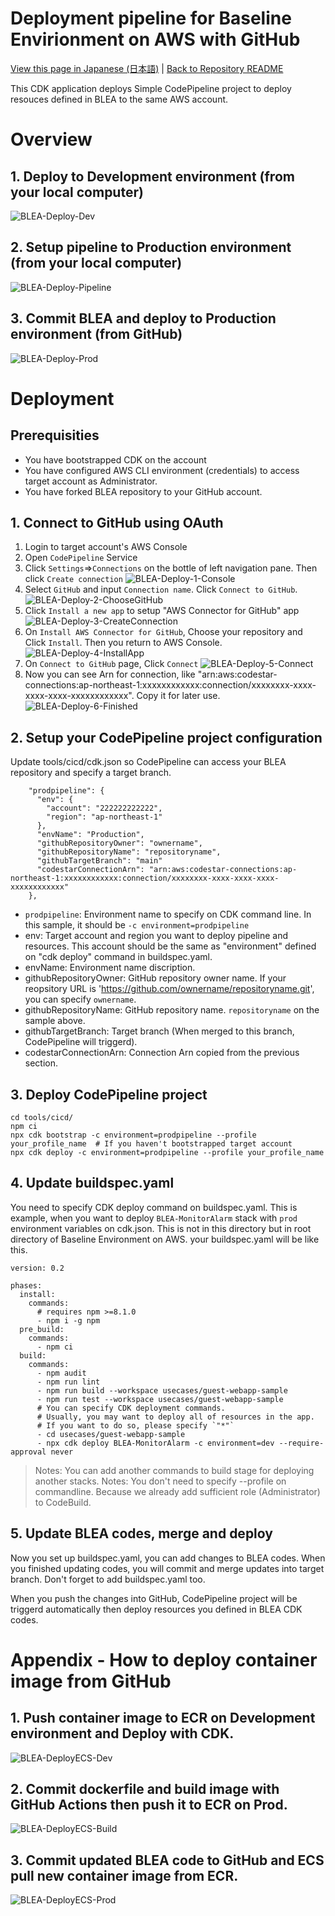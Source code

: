 # Deployment pipeline for Baseline Envirionment on AWS with GitHub

[View this page in Japanese (日本語)](README_ja.md) | [Back to Repository README](../../README.md)

This CDK application deploys Simple CodePipeline project to deploy resouces defined in BLEA to the same AWS account.

# Overview

## 1. Deploy to Development environment (from your local computer)

![BLEA-Deploy-Dev](../../doc/images/BLEA-Deploy-Dev.png)

## 2. Setup pipeline to Production environment (from your local computer)

![BLEA-Deploy-Pipeline](../../doc/images/BLEA-Deploy-Pipeline.png)

## 3. Commit BLEA and deploy to Production environment (from GitHub)

![BLEA-Deploy-Prod](../../doc/images/BLEA-Deploy-Prod.png)

# Deployment

## Prerequisities

- You have bootstrapped CDK on the account
- You have configured AWS CLI environment (credentials) to access target account as Administrator.
- You have forked BLEA repository to your GitHub account.

## 1. Connect to GitHub using OAuth

1. Login to target account's AWS Console
2. Open `CodePipeline` Service
3. Click `Settings`=>`Connections` on the bottle of left navigation pane. Then click `Create connection`
   ![BLEA-Deploy-1-Console](../../doc/images/BLEA-Deploy-1-Console.png)
4. Select `GitHub` and input `Connection name`. Click `Connect to GitHub`.
   ![BLEA-Deploy-2-ChooseGitHub](../../doc/images/BLEA-Deploy-2-ChooseGitHub.png)
5. Click `Install a new app` to setup "AWS Connector for GitHub" app
   ![BLEA-Deploy-3-CreateConnection](../../doc/images/BLEA-Deploy-3-CreateConnection.png)
6. On `Install AWS Connector for GitHub`, Choose your repository and Click `Install`. Then you return to AWS Console.
   ![BLEA-Deploy-4-InstallApp](../../doc/images/BLEA-Deploy-4-InstallApp.png)
7. On `Connect to GitHub` page, Click `Connect`
   ![BLEA-Deploy-5-Connect](../../doc/images/BLEA-Deploy-5-Connect.png)
8. Now you can see Arn for connection, like "arn:aws:codestar-connections:ap-northeast-1:xxxxxxxxxxxx:connection/xxxxxxxx-xxxx-xxxx-xxxx-xxxxxxxxxxxx". Copy it for later use.
   ![BLEA-Deploy-6-Finished](../../doc/images/BLEA-Deploy-6-Finished.png)

## 2. Setup your CodePipeline project configuration

Update tools/cicd/cdk.json so CodePipeline can access your BLEA repository and specify a target branch.

```
    "prodpipeline": {
      "env": {
        "account": "222222222222",
        "region": "ap-northeast-1"
      },
      "envName": "Production",
      "githubRepositoryOwner": "ownername",
      "githubRepositoryName": "repositoryname",
      "githubTargetBranch": "main"
      "codestarConnectionArn": "arn:aws:codestar-connections:ap-northeast-1:xxxxxxxxxxxx:connection/xxxxxxxx-xxxx-xxxx-xxxx-xxxxxxxxxxxx"
    },
```

- `prodpipeline`: Environment name to specify on CDK command line. In this sample, it should be `-c environment=prodpipeline`
- env: Target account and region you want to deploy pipeline and resources. This account should be the same as "environment" defined on "cdk deploy" command in buildspec.yaml.
- envName: Environment name discription.
- githubRepositoryOwner: GitHub repository owner name. If your reopsitory URL is 'https://github.com/ownername/repositoryname.git', you can specify `ownername`.
- githubRepositoryName: GitHub repository name. `repositoryname` on the sample above.
- githubTargetBranch: Target branch (When merged to this branch, CodePipeline will triggerd).
- codestarConnectionArn: Connection Arn copied from the previous section.

## 3. Deploy CodePipeline project

```
cd tools/cicd/
npm ci
npx cdk bootstrap -c environment=prodpipeline --profile your_profile_name  # If you haven't bootstrapped target account
npx cdk deploy -c environment=prodpipeline --profile your_profile_name
```

## 4. Update buildspec.yaml

You need to specify CDK deploy command on buildspec.yaml.
This is example, when you want to deploy `BLEA-MonitorAlarm` stack with `prod` environment variables on cdk.json. This is not in this directory but in root directory of Baseline Environment on AWS. your buildspec.yaml will be like this.

```
version: 0.2

phases:
  install:
    commands:
      # requires npm >=8.1.0
      - npm i -g npm
  pre_build:
    commands:
      - npm ci
  build:
    commands:
      - npm audit
      - npm run lint
      - npm run build --workspace usecases/guest-webapp-sample
      - npm run test --workspace usecases/guest-webapp-sample
      # You can specify CDK deployment commands.
      # Usually, you may want to deploy all of resources in the app.
      # If you want to do so, please specify `"*"`
      - cd usecases/guest-webapp-sample
      - npx cdk deploy BLEA-MonitorAlarm -c environment=dev --require-approval never
```

> Notes: You can add another commands to build stage for deploying another stacks.
> Notes: You don't need to specify --profile on commandline. Because we already add sufficient role (Administrator) to CodeBuild.

## 5. Update BLEA codes, merge and deploy

Now you set up buildspec.yaml, you can add changes to BLEA codes.
When you finished updating codes, you will commit and merge updates into target branch. Don't forget to add buildspec.yaml too.

When you push the changes into GitHub, CodePipeline project will be triggerd automatically then deploy resources you defined in BLEA CDK codes.

# Appendix - How to deploy container image from GitHub

## 1. Push container image to ECR on Development environment and Deploy with CDK.

![BLEA-DeployECS-Dev](../../doc/images/BLEA-DeployECS-Dev.png)

## 2. Commit dockerfile and build image with GitHub Actions then push it to ECR on Prod.

![BLEA-DeployECS-Build](../../doc/images/BLEA-DeployECS-Build.png)

## 3. Commit updated BLEA code to GitHub and ECS pull new container image from ECR.

![BLEA-DeployECS-Prod](../../doc/images/BLEA-DeployECS-Prod.png)
